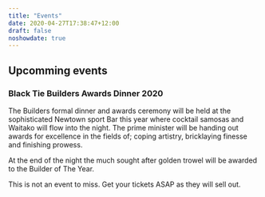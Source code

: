 ```yaml
---
title: "Events"
date: 2020-04-27T17:38:47+12:00
draft: false
noshowdate: true
---
```


## **Upcomming events**


### **Black Tie Builders Awards Dinner 2020**

The Builders formal dinner and awards ceremony will be held at the sophisticated Newtown sport Bar this year where cocktail samosas and Waitako will flow into the night. The prime minister will be handing out awards for excellence in the fields of; coping artistry, bricklaying finesse and finishing prowess.

At the end of the night the much sought after golden trowel will be awarded to the Builder of The Year.

This is not an event to miss. Get your tickets ASAP as they will sell out.

